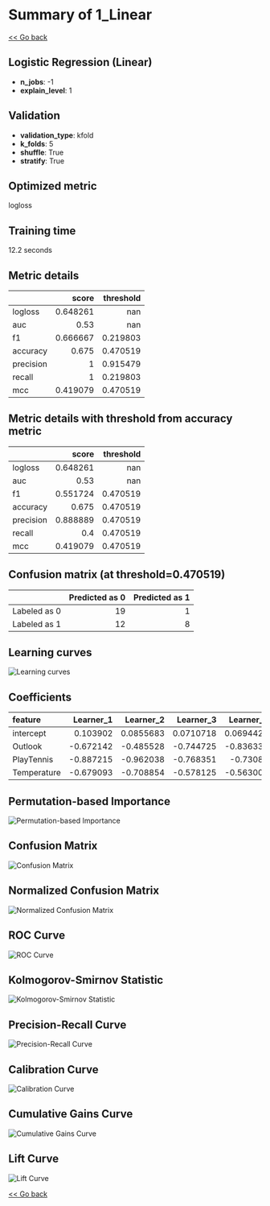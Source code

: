 # Summary of 1_Linear

[<< Go back](../README.md)


## Logistic Regression (Linear)
- **n_jobs**: -1
- **explain_level**: 1

## Validation
 - **validation_type**: kfold
 - **k_folds**: 5
 - **shuffle**: True
 - **stratify**: True

## Optimized metric
logloss

## Training time

12.2 seconds

## Metric details
|           |    score |   threshold |
|:----------|---------:|------------:|
| logloss   | 0.648261 |  nan        |
| auc       | 0.53     |  nan        |
| f1        | 0.666667 |    0.219803 |
| accuracy  | 0.675    |    0.470519 |
| precision | 1        |    0.915479 |
| recall    | 1        |    0.219803 |
| mcc       | 0.419079 |    0.470519 |


## Metric details with threshold from accuracy metric
|           |    score |   threshold |
|:----------|---------:|------------:|
| logloss   | 0.648261 |  nan        |
| auc       | 0.53     |  nan        |
| f1        | 0.551724 |    0.470519 |
| accuracy  | 0.675    |    0.470519 |
| precision | 0.888889 |    0.470519 |
| recall    | 0.4      |    0.470519 |
| mcc       | 0.419079 |    0.470519 |


## Confusion matrix (at threshold=0.470519)
|              |   Predicted as 0 |   Predicted as 1 |
|:-------------|-----------------:|-----------------:|
| Labeled as 0 |               19 |                1 |
| Labeled as 1 |               12 |                8 |

## Learning curves
![Learning curves](learning_curves.png)

## Coefficients
| feature     |   Learner_1 |   Learner_2 |   Learner_3 |   Learner_4 |   Learner_5 |
|:------------|------------:|------------:|------------:|------------:|------------:|
| intercept   |    0.103902 |   0.0855683 |   0.0710718 |   0.0694422 |    0.157292 |
| Outlook     |   -0.672142 |  -0.485528  |  -0.744725  |  -0.836331  |   -0.306735 |
| PlayTennis  |   -0.887215 |  -0.962038  |  -0.768351  |  -0.73087   |   -0.170503 |
| Temperature |   -0.679093 |  -0.708854  |  -0.578125  |  -0.563001  |   -1.0734   |


## Permutation-based Importance
![Permutation-based Importance](permutation_importance.png)
## Confusion Matrix

![Confusion Matrix](confusion_matrix.png)


## Normalized Confusion Matrix

![Normalized Confusion Matrix](confusion_matrix_normalized.png)


## ROC Curve

![ROC Curve](roc_curve.png)


## Kolmogorov-Smirnov Statistic

![Kolmogorov-Smirnov Statistic](ks_statistic.png)


## Precision-Recall Curve

![Precision-Recall Curve](precision_recall_curve.png)


## Calibration Curve

![Calibration Curve](calibration_curve_curve.png)


## Cumulative Gains Curve

![Cumulative Gains Curve](cumulative_gains_curve.png)


## Lift Curve

![Lift Curve](lift_curve.png)



[<< Go back](../README.md)
